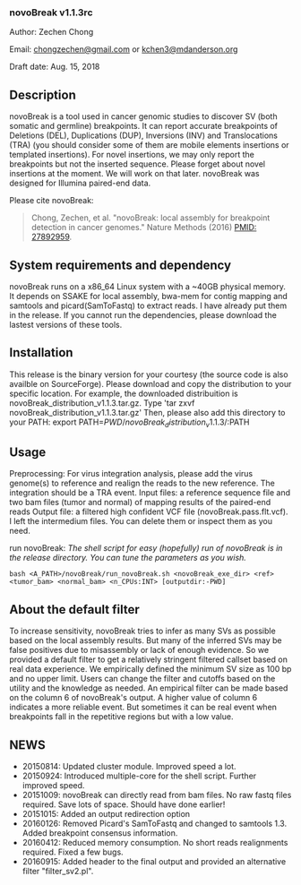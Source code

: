 ### novoBreak v1.1.3rc

Author: Zechen Chong

Email: chongzechen@gmail.com or kchen3@mdanderson.org

Draft date: Aug. 15, 2018

## Description

novoBreak is a tool used in cancer genomic studies to discover SV (both somatic and germline)
breakpoints. It can report accurate breakpoints of Deletions (DEL), Duplications (DUP), Inversions (INV) and
Translocations (TRA) (you should consider some of them are mobile elements insertions or templated
insertions). For novel insertions, we may only report the breakpoints but not the inserted
sequence. Please forget about novel insertions at the moment. We will work on that later. novoBreak
was designed for Illumina paired-end data.

Please cite novoBreak:
> Chong, Zechen, et al. "novoBreak: local assembly for breakpoint detection in cancer genomes." Nature Methods (2016) [PMID: 27892959](https://www.nature.com/nmeth/journal/v14/n1/full/nmeth.4084.html).	


## System requirements and dependency

novoBreak runs on a x86_64 Linux system with a ~40GB physical memory. It depends on SSAKE
for local assembly, bwa-mem for contig mapping and samtools and picard(SamToFastq) to extract
reads. I have already put them in the release. If you cannot run the dependencies, please download
the lastest versions of these tools.

## Installation

This release is the binary version for your courtesy (the source code is also availble on SourceForge). Please download and copy the
distribution to your specific location. For example, the downloaded distribuition is novoBreak_distribution_v1.1.3.tar.gz.
	Type 'tar zxvf novoBreak_distribution_v1.1.3.tar.gz'
Then, please also add this directory to your PATH:
	export PATH=$PWD/novoBreak_distribution_v1.1.3/:$PATH

## Usage

Preprocessing: For virus integration analysis, please add the virus genome(s) to reference and realign the reads to the 
              new reference. The integration should be a TRA event.
Input files: a reference sequence file and two bam files (tumor and normal) of mapping results of
			 the paired-end reads
Output file: a filtered high confident VCF file (novoBreak.pass.flt.vcf). I left the intermedium
             files. You can delete them or inspect them as you need.

run novoBreak:
*The shell script for easy (hopefully) run of novoBreak is in the release directory. You can tune the
parameters as you wish.*
```
bash <A_PATH>/novoBreak/run_novoBreak.sh <novoBreak_exe_dir> <ref> <tumor_bam> <normal_bam> <n_CPUs:INT> [outputdir:-PWD]
```

## About the default filter

To increase sensitivity, novoBreak tries to infer as many SVs as possible based on the local assembly results. But many of the inferred
SVs may be false positives due to misassembly or lack of enough evidence. So we provided a default filter to get a relatively stringent
filtered callset based on real data experience. We empirically defined the minimum SV size as 100 bp and no upper limit. Users can change
the filter and cutoffs based on the utility and the knowledge as needed. An empirical filter can be made based on the column 6 of novoBreak's
output. A higher value of column 6 indicates a more reliable event. But sometimes it can be real event when breakpoints fall in the repetitive
regions but with a low value.

## NEWS

* 20150814: Updated cluster module. Improved speed a lot. 
* 20150924: Introduced multiple-core for the shell script. Further improved speed. 
* 20151009: novoBreak can directly read from bam files. No raw fastq files required. Save lots of space. Should have done earlier!
* 20151015: Added an output redirection option
* 20160126: Removed Picard's SamToFastq and changed to samtools 1.3. Added breakpoint consensus information.
* 20160412: Reduced memory consumption. No short reads realignments required. Fixed a few bugs.
* 20160915: Added header to the final output and provided an alternative filter "filter_sv2.pl".
